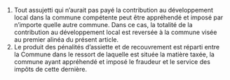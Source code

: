 1) Tout assujetti qui n’aurait pas payé la contribution au développement local dans la commune compétente peut être appréhendé et imposé par n’importe quelle autre commune.
Dans ce cas, la totalité de la contribution au développement local est reversée à la commune visée au premier alinéa du présent article.
2)  Le  produit  des  pénalités  d’assiette  et  de  recouvrement  est  réparti  entre  la Commune dans le ressort de laquelle est située la matière taxée, la commune ayant appréhendé et imposé le fraudeur et le service des impôts de cette dernière.